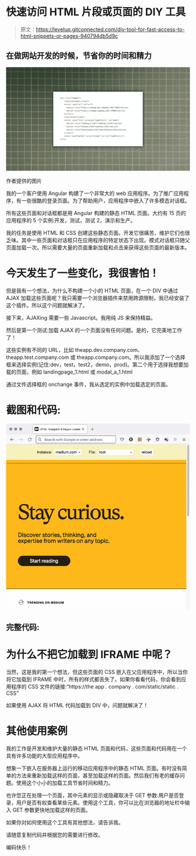 # 快速访问 HTML 片段或页面的 DIY 工具

> 原文：<https://levelup.gitconnected.com/diy-tool-for-fast-access-to-html-snippets-or-pages-940794db5d9c>

## 在做网站开发的时候，节省你的时间和精力

![](img/908fa7afac374a7eaa9e06fafeb0db7d.png)

作者提供的图片

我的一个客户使用 Angular 构建了一个非常大的 web 应用程序。为了推广应用程序，有一些很酷的登录页面。为了帮助用户，应用程序中嵌入了许多模态对话框。

所有这些页面和对话框都是用 Angular 构建的静态 HTML 页面。大约有 15 页的应用程序的 5 个实例:开发，测试，测试 2，演示和生产。

我的任务是使用 HTML 和 CSS 创建这些静态页面。开发它很痛苦，维护它们也很乏味。其中一些页面和对话框只在应用程序的特定状态下出现。模式对话框只随父页面加载一次。所以需要大量的页面重新加载和点击来获得这些页面的最新版本。

# 今天发生了一些变化，我很害怕！

但是我有一个想法，为什么不构建一个小的 HTML 页面，在一个 DIV 中通过 AJAX 加载这些页面呢？我只需要一个浏览器插件来禁用跨源限制，我已经安装了这个插件。所以这个问题就解决了。

接下来，AJAXing 需要一些 Javascript。我用纯 JS 来保持精益。

然后是第一个测试:加载 AJAX 的一个页面没有任何问题。是的，它完美地工作了！

这些实例有不同的 URL，比如 theapp.dev.company.com、theapp.test.company.com 或 theapp.company.com。所以我添加了一个选择框来选择实例(记住:dev，test，test2，demo，prod)。第二个用于选择我想要加载的页面，例如 landingpage_1.html 或 modal_a_1.html

通过文件选择框的 onchange 事件，我从选定的实例中加载选定的页面。

# 截图和代码:

![](img/03f5d8069fc0a14d831191ffcb2d4ed0.png)

## 完整代码:

# 为什么不把它加载到 IFRAME 中呢？

当然，这是我的第一个想法，但这些页面的 CSS 嵌入在父应用程序中，所以当你将它加载到 IFRAME 中时，所有的样式都丢失了。如果你看看代码，你会看到应用程序的 CSS 文件的链接:“https://the app . company . com/static/static . CSS”

如果使用 AJAX 将 HTML 代码加载到 DIV 中，问题就解决了！

# 其他使用案例

我的工作是开发和维护大量的静态 HTML 页面和代码，这些页面和代码用在一个具有许多功能的大型应用程序中。

想象一下嵌入在服务器上运行的移动应用程序中的静态 HTML 页面。有时没有简单的方法来重新加载这样的页面，甚至加载这样的页面。然后我们有老的缓存问题。使用这个小小的加载工具节省时间和精力。

也许您正在处理一个页面，其中元素的显示或隐藏取决于 GET 参数:用户是否登录，用户是否有权查看某些元素。使用这个工具，你可以比在浏览器的地址栏中输入 GET 参数更快地加载这样的页面。

如果你对如何使用这个工具有其他想法，请告诉我。

请随意复制代码并根据您的需要进行修改。

编码快乐！